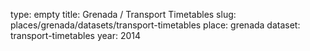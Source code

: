 type: empty
title: Grenada / Transport Timetables
slug: places/grenada/datasets/transport-timetables
place: grenada
dataset: transport-timetables
year: 2014
